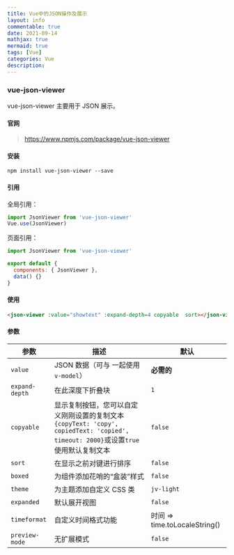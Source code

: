 ```yaml
---
title: Vue中的JSON操作及展示
layout: info
commentable: true
date: 2021-09-14
mathjax: true
mermaid: true
tags: [Vue]
categories: Vue
description: 
---
```


### vue-json-viewer

 vue-json-viewer 主要用于 JSON 展示。

#### 官网

> https://www.npmjs.com/package/vue-json-viewer

#### 安装

```
npm install vue-json-viewer --save
```

#### 引用

全局引用：

```js
import JsonViewer from 'vue-json-viewer'
Vue.use(JsonViewer)
```

页面引用：

```js
import JsonViewer from 'vue-json-viewer'

export default {
  components: { JsonViewer },
  data() {}
}
```

#### 使用

```html
<json-viewer :value="showtext" :expand-depth=4 copyable  sort></json-viewer>
```

#### 参数

| 参数           | 描述                                                         | 默认                          |
| -------------- | ------------------------------------------------------------ | ----------------------------- |
| `value`        | JSON 数据（可与 一起使用`v-model`）                          | **必需的**                    |
| `expand-depth` | 在此深度下折叠块                                             | `1`                           |
| `copyable`     | 显示复制按钮，您可以自定义刚刚设置的复制文本`{copyText: 'copy', copiedText: 'copied', timeout: 2000}`或设置`true`使用默认复制文本 | `false`                       |
| `sort`         | 在显示之前对键进行排序                                       | `false`                       |
| `boxed`        | 为组件添加花哨的“盒装”样式                                   | `false`                       |
| `theme`        | 为主题添加自定义 CSS 类                                      | `jv-light`                    |
| `expanded`     | 默认展开视图                                                 | `false`                       |
| `timeformat`   | 自定义时间格式功能                                           | 时间 => time.toLocaleString() |
| `preview-mode` | 无扩展模式                                                   | `false`                       |